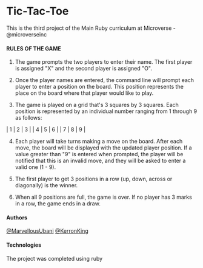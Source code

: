 # Tic-Tac-Toe

This is the third project of the Main Ruby curriculum at Microverse - @microverseinc

#### RULES OF THE GAME

1) The game prompts the two players to enter their name. The first player is assigned "X" and the second player is assigned "O".

2) Once the player names are entered, the command line will prompt each player to enter a position on the board. This position represents the place on the board where that player would like to play. 

3) The game is played on a grid that's 3 squares by 3 squares. Each position is represented by an individual number ranging from 1 through 9 as follows:

|    1    |    2    |    3    |
|    4    |    5    |    6    |
|    7    |    8    |    9    |

4) Each player will take turns making a move on the board. After each move, the board will be displayed with
  the updated player position. If a value greater than "9" is entered when prompted, the player will be notified
  that this is an invalid move, and they will be asked to enter a valid one (1 - 9).

5) The first player to get 3 positions in a row (up, down, across or diagonally) is the winner.

6) When all 9 positions are full, the game is over. If no player has 3 marks in a row, the game ends in a draw.

#### Authors 

[@MarvellousUbani](https://github.com/MarvellousUbani/)
[@KerronKing](https://github.com/KerronKing/)

#### Technologies

The project was completed using ruby
